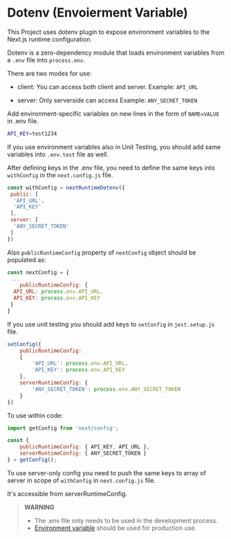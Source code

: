 # Dotenv (Envoierment Variable)

This Project uses dotenv plugin to expose environment variables to the Next.js runtime configuration.

Dotenv is a zero-dependency module that loads environment variables from a `.env` file into `process.env`.

There are two modes for use:

- client: You can access both client and server.
Example:  `API_URL`

- server: Only serverside can access
Example: `ANY_SECRET_TOKEN`

Add environment-specific variables on new lines in the form of `NAME=VALUE` in .env file.

```sh
API_KEY=test1234
```

 If you use environment variables also in Unit Testing, you should add same variables into `.env.test` file as well.

 After defining keys in the .env file, you need to define the same keys into `withConfig` in the `next.config.js` file.

```js
const withConfig = nextRuntimeDotenv({
 public: [
  'API_URL',
  'API_KEY'
 ],
 server: [
  'ANY_SECRET_TOKEN'
 ]
})
```

Also `publicRuntimeConfig` property of `nextConfig` object should be populated as:

```js
const nextConfig = {
 ...
    publicRuntimeConfig: {
  API_URL: process.env.API_URL,
  API_KEY: process.env.API_KEY
 }
}
```

If you use unit testing you should add keys to ```setConfig``` in ```jest.setup.js``` file.

```js
setConfig({
    publicRuntimeConfig:
    {
        'API_URL': process.env.API_URL,
        'API_KEY': process.env.API_KEY
    },
    serverRuntimeConfig: {
        'ANY_SECRET_TOKEN': process.env.ANY_SECRET_TOKEN
    }
})
```

To use within code:

```js
import getConfig from 'next/config';

const {
    publicRuntimeConfig: { API_KEY, API_URL },
    serverRuntimeConfig: { ANY_SECRET_TOKEN }
} = getConfig();
````

To use server-only config you need to push the same keys to array of server in scope of `withConfig` in  `next.config.js` file.

It's accessible from serverRuntimeConfig.

> **WARNING**
>
>- The .env file only needs to be used in the development process.
>- [Environment variable](https://en.wikipedia.org/wiki/Environment_variable) should be used for production use.

